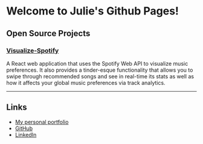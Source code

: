 # Welcome to Julie's Github Pages!

## Open Source Projects
### [Visualize-Spotify](https://github.com/jiyoonee/VisualizeSpotify)
A React web application that uses the Spotify Web API to visualize music preferences. It also provides a tinder-esque functionality that allows you to swipe through recommended songs and see in real-time its stats as well as how it affects your global music preferences via track analytics.

---

## Links
- [My personal portfolio](http://www.juliesong.me)
- [GitHub](https://github.com/jiyoonee)
- [LinkedIn](https://www.linkedin.com/in/jiyoon-song/)
